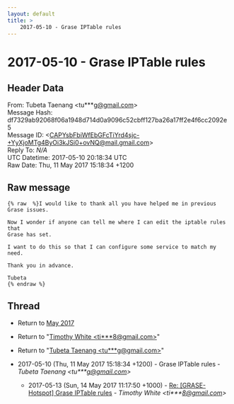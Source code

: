```yaml
---
layout: default
title: >
    2017-05-10 - Grase IPTable rules
---
```


# 2017-05-10 - Grase IPTable rules

## Header Data

From: Tubeta Taenang \<tu***g@gmail.com\><br>
Message Hash: df7329ab92068f06a1948d714d0a9096c52cbff127ba26a17ff2e4f6cc2092e5<br>
Message ID: \<CAPYsbFbiWfEbGFcTiYrd4sjc-+YyXjoMTg4ByOi3kJSi0+ovNQ@mail.gmail.com\><br>
Reply To: _N/A_<br>
UTC Datetime: 2017-05-10 20:18:34 UTC<br>
Raw Date: Thu, 11 May 2017 15:18:34 +1200<br>

## Raw message

```
{% raw  %}I would like to thank all you have helped me in previous Grase issues.

Now I wonder if anyone can tell me where I can edit the iptable rules that
Grase has set.

I want to do this so that I can configure some service to match my need.

Thank you in advance.

Tubeta
{% endraw %}
```

## Thread

+ Return to [May 2017](/archive/2017/05)

+ Return to "[Timothy White <ti***8<span>@</span>gmail.com>](/authors/ti___8_at_gmail_com)"
+ Return to "[Tubeta Taenang <tu***g<span>@</span>gmail.com>](/authors/tu___g_at_gmail_com)"

+ 2017-05-10 (Thu, 11 May 2017 15:18:34 +1200) - Grase IPTable rules - _Tubeta Taenang \<tu***g@gmail.com\>_
  + 2017-05-13 (Sun, 14 May 2017 11:17:50 +1000) - [Re: [GRASE-Hotspot] Grase IPTable rules](/archive/2017/05/1de5aad0648d10609c85474aa4307aa17350e432144ba6e1b7e9c7a988b1d246) - _Timothy White \<ti***8@gmail.com\>_

